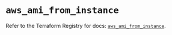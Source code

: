 # `aws_ami_from_instance`

Refer to the Terraform Registry for docs: [`aws_ami_from_instance`](https://registry.terraform.io/providers/hashicorp/aws/5.62.0/docs/resources/ami_from_instance).
